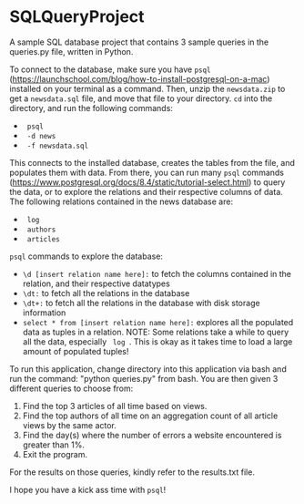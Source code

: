 # SQLQueryProject
A sample SQL database project that contains 3 sample queries in the queries.py
file, written in Python.

To connect to the database, make sure you have <code>psql</code> (https://launchschool.com/blog/how-to-install-postgresql-on-a-mac)
installed on your terminal as a command. Then, unzip the <code>newsdata.zip</code> to get a <code>newsdata.sql</code> file, and move that
file to your directory. <code>cd</code> into the directory, and run the following commands:
- <code> psql </code>
- <code> -d news </code>
- <code> -f newsdata.sql </code>


This connects to the installed database, creates the tables from the file, and populates
them with data. From there, you can run many <code>psql</code> commands (https://www.postgresql.org/docs/8.4/static/tutorial-select.html)
to query the data, or to explore the relations and their respective columns of data. The following relations contained in the news database are:
- <code> log </code>
- <code> authors </code>
- <code> articles </code>

<code>psql</code> commands to explore the database:
- <code>\d [insert relation name here]:</code> to fetch the columns contained in the relation, and their respective datatypes
- <code>\dt:</code> to fetch all the relations in the database
- <code>\dt+:</code> to fetch all the relations in the database with disk storage information
- <code>select * from [insert relation name here]:</code> explores all the populated data as tuples in a relation.
NOTE: Some relations take a while to query all the data, especially <code> log </code>. This is okay as it takes
time to load a large amount of populated tuples!

To run this application, change directory into this application via bash and run
the command: "python queries.py" from bash. You are then given 3 different queries
to choose from:
1) Find the top 3 articles of all time based on views.
2) Find the top authors of all time on an aggregation count of all article views
   by the same actor.
3) Find the day(s) where the number of errors a website encountered is greater than 1%.
0) Exit the program.

For the results on those queries, kindly refer to the results.txt file.

I hope you have a kick ass time with <code>psql</code>!
